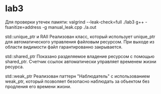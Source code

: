 # lab3

Для проверки утечек памяти:
      valgrind --leak-check=full ./lab3
      g++ -fsanitize=address -g manual_leak.cpp ./a.out

 std::unique_ptr и RAII
Реализован класс, который использует unique_ptr для автоматического управления файловым ресурсом. При выходе из области видимости файл гарантированно закрывается.

std::shared_ptr
Показано разделяемое владение ресурсом с помощью shared_ptr. Счетчик ссылок автоматически управляет временем жизни ресурса.

std::weak_ptr
Реализован паттерн "Наблюдатель" с использованием weak_ptr, который позволяет безопасно наблюдать за объектом без продления его времени жизни.
